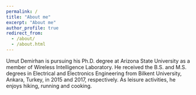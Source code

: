 ```yaml
---
permalink: /
title: "About me"
excerpt: "About me"
author_profile: true
redirect_from: 
  - /about/
  - /about.html
---
```


Umut Demirhan is pursuing his Ph.D. degree at Arizona State University as a member of Wireless Intelligence Laboratory. He received the B.S. and M.S. degrees in Electrical and Electronics Engineering from Bilkent University, Ankara, Turkey, in 2015 and 2017, respectively. As leisure activities, he enjoys hiking, running and cooking.

